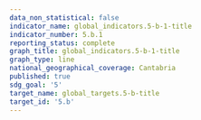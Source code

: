 ```yaml
---
data_non_statistical: false
indicator_name: global_indicators.5-b-1-title
indicator_number: 5.b.1
reporting_status: complete
graph_title: global_indicators.5-b-1-title
graph_type: line
national_geographical_coverage: Cantabria
published: true
sdg_goal: '5'
target_name: global_targets.5-b-title
target_id: '5.b'
---
```

